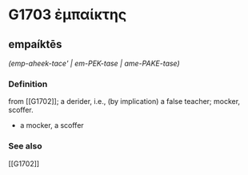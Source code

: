# G1703 ἐμπαίκτης

## empaíktēs

_(emp-aheek-tace' | em-PEK-tase | ame-PAKE-tase)_

### Definition

from [[G1702]]; a derider, i.e., (by implication) a false teacher; mocker, scoffer.

- a mocker, a scoffer

### See also

[[G1702]]

